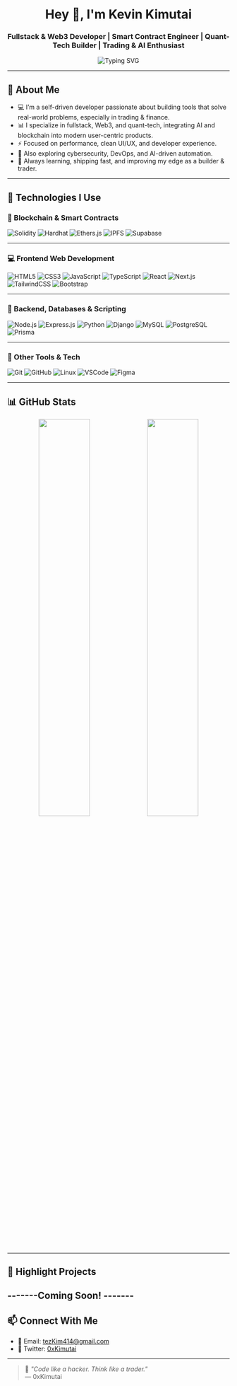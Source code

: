 <h1 align="center">Hey 👋, I'm Kevin Kimutai</h1>
<h3 align="center">Fullstack & Web3 Developer | Smart Contract Engineer | Quant-Tech Builder | Trading & AI Enthusiast</h3>

<p align="center">
  <img src="https://readme-typing-svg.demolab.com?font=Fira+Code&weight=600&size=22&pause=1000&color=3CFFEA&center=true&vCenter=true&width=500&lines=Building+smart+tools+for+traders+🧠📊;Next.js+%2B+Solidity+%2B+Python+%2B+Prisma+%2B+PostgreSQL+🚀;Web3%2C+AI%2C+Blockchain%2C+Cybersecurity+%26+Quant+Finance+⚙️" alt="Typing SVG" />
</p>

---

## 🚀 About Me

- 💻 I’m a self-driven developer passionate about building tools that solve real-world problems, especially in trading & finance.
- 📊 I specialize in fullstack, Web3, and quant-tech, integrating AI and blockchain into modern user-centric products.
- ⚡ Focused on performance, clean UI/UX, and developer experience.
- 🔐 Also exploring cybersecurity, DevOps, and AI-driven automation.
- 🧠 Always learning, shipping fast, and improving my edge as a builder & trader.

---

## 🧠 Technologies I Use

### 🧱 Blockchain & Smart Contracts
![Solidity](https://img.shields.io/badge/Solidity-363636?style=for-the-badge&logo=solidity&logoColor=white)
![Hardhat](https://img.shields.io/badge/Hardhat-f8f8f8?style=for-the-badge&logo=ethereum&logoColor=black)
![Ethers.js](https://img.shields.io/badge/Ethers.js-6e40c9?style=for-the-badge&logo=ethereum&logoColor=white)
![IPFS](https://img.shields.io/badge/IPFS-65c2cb?style=for-the-badge&logo=ipfs&logoColor=white)
![Supabase](https://img.shields.io/badge/Supabase-3ECF8E?style=for-the-badge&logo=supabase&logoColor=white)

---

### 💻 Frontend Web Development
![HTML5](https://img.shields.io/badge/HTML5-E34F26?style=for-the-badge&logo=html5&logoColor=white)
![CSS3](https://img.shields.io/badge/CSS3-1572B6?style=for-the-badge&logo=css3&logoColor=white)
![JavaScript](https://img.shields.io/badge/JavaScript-F7DF1E?style=for-the-badge&logo=javascript&logoColor=black)
![TypeScript](https://img.shields.io/badge/TypeScript-007ACC?style=for-the-badge&logo=typescript&logoColor=white)
![React](https://img.shields.io/badge/React-20232A?style=for-the-badge&logo=react&logoColor=61DAFB)
![Next.js](https://img.shields.io/badge/Next.js-000000?style=for-the-badge&logo=nextdotjs&logoColor=white)
![TailwindCSS](https://img.shields.io/badge/Tailwind-06B6D4?style=for-the-badge&logo=tailwindcss&logoColor=white)
![Bootstrap](https://img.shields.io/badge/Bootstrap-7952B3?style=for-the-badge&logo=bootstrap&logoColor=white)

---

### 🐍 Backend, Databases & Scripting
![Node.js](https://img.shields.io/badge/Node.js-339933?style=for-the-badge&logo=nodedotjs&logoColor=white)
![Express.js](https://img.shields.io/badge/Express.js-000000?style=for-the-badge&logo=express&logoColor=white)
![Python](https://img.shields.io/badge/Python-3670A0?style=for-the-badge&logo=python&logoColor=ffdd54)
![Django](https://img.shields.io/badge/Django-092E20?style=for-the-badge&logo=django&logoColor=white)
![MySQL](https://img.shields.io/badge/MySQL-005C84?style=for-the-badge&logo=mysql&logoColor=white)
![PostgreSQL](https://img.shields.io/badge/PostgreSQL-316192?style=for-the-badge&logo=postgresql&logoColor=white)
![Prisma](https://img.shields.io/badge/Prisma-2D3748?style=for-the-badge&logo=prisma&logoColor=white)

---

### 🧰 Other Tools & Tech
![Git](https://img.shields.io/badge/Git-F05032?style=for-the-badge&logo=git&logoColor=white)
![GitHub](https://img.shields.io/badge/GitHub-181717?style=for-the-badge&logo=github&logoColor=white)
![Linux](https://img.shields.io/badge/Linux-FCC624?style=for-the-badge&logo=linux&logoColor=black)
![VSCode](https://img.shields.io/badge/VSCode-007ACC?style=for-the-badge&logo=visual-studio-code&logoColor=white)
![Figma](https://img.shields.io/badge/Figma-black?style=for-the-badge&logo=figma&logoColor=white)

---

## 📊 GitHub Stats

<p align="center">
  <img src="https://github-readme-stats.vercel.app/api?username=k-kimutai&show_icons=true&theme=tokyonight" width="48%" />
  <img src="https://github-readme-streak-stats.herokuapp.com/?user=k-kimutai&theme=tokyonight" width="48%" />
</p>

---

## 🧪 Highlight Projects

-------Coming Soon! -------
---

## 📫 Connect With Me

- 📧 Email: tezKim414@gmail.com  
- 🔗 Twitter: [0xKimutai](https://x.com/royltyRvckyreal?s=08)  

---

> 🧠 *"Code like a hacker. Think like a trader."*  
> — 0xKimutai
